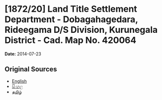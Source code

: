 # [1872/20] Land Title Settlement Department - Dobagahagedara, Rideegama D/S Division, Kurunegala District - Cad. Map No. 420064

**Date:** 2014-07-23

## Original Sources

- [English](https://documents.gov.lk/view/extra-gazettes/2014/7/1872-20_E.pdf)
- [සිංහල](https://documents.gov.lk/view/extra-gazettes/2014/7/1872-20_S.pdf)
- [தமிழ்](https://documents.gov.lk/view/extra-gazettes/2014/7/1872-20_T.pdf)
